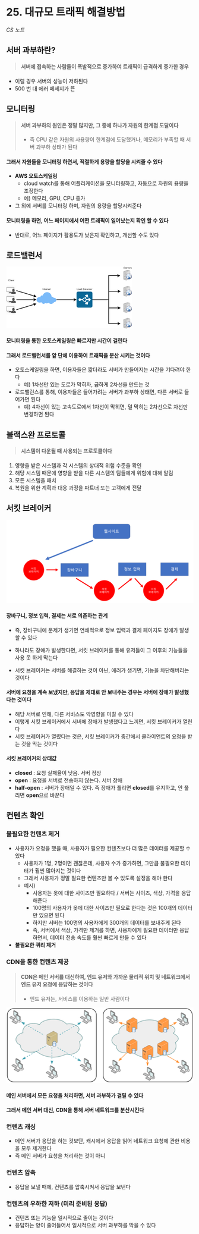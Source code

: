 # 25. 대규모 트래픽 해결방법

*CS 노트*



## 서버 과부하란?

> #### 서버에 접속하는 사람들이 폭발적으로 증가하여 트래픽이 급격하게 증가한 경우

- 이럴 경우 서버의 성능이 저하된다
- 500 번 대 에러 메세지가 뜬





## 모니터링

> #### 서버 과부하의 원인은 정말 많지만, 그 중에 하나가 자원의 한계점 도달이다
>
> - 즉 CPU 같은 자원의 사용량이 한계점에 도달했거나, 메모리가 부족할 때 서버 과부하 상태가 된다



#### 그래서 자원들을 모니터링 하면서, 적절하게 용량을 할당을 시켜줄 수 있다

- **AWS 오토스케일링**
  - cloud watch를 통해 어플리케이션을 모니터링하고, 자동으로 자원의 용량을 조정한다
  - 예) 메모리, GPU, CPU 증가
- 그 외에 서버를 모니터링 하며, 자원의 용량을 할당시켜준다



#### 모니터링을 하면, 어느 페이지에서 어떤 트래픽이 일어났는지 확인 할 수 있다

- 반대로, 어느 페이지가 활용도가 낮은지 확인하고, 개선할 수도 있다





## 로드밸런서

<img src="25_대규모_트래픽_해결방법.assets/0_CCK15OF3DizmOITk.png" alt="0_CCK15OF3DizmOITk" style="zoom: 33%;" />

#### 모니터링을 통한 오토스케일링은 빠르지만 시간이 걸린다



#### 그래서 로드밸런서를 앞 단에 이용하여 트래픽을 분산 시키는 것이다

- 오토스케일링을 하면, 이용자들은 짧더라도 서버가 만들어지는 시간을 기다려야 한다
  - 예) 1차선만 있는 도로가 막히자, 급하게 2차선을 만드는 것
- 로드밸런스를 통해, 이용자들은 들어가려는 서버가 과부하 상태면, 다른 서버로 들어가면 된다
  - 예) 4차선이 있는 고속도로에서 1차선이 막히면, 덜 막히는 2차선으로 차선만 변경하면 된다



## 블랙스완 프로토콜

> #### 시스템이 다운될 때 사용되는 프로토콜이다

1. 영향을 받은 시스템과 각 시스템의 상대적 위험 수준을 확인
2. 해당 시스템 때문에 영향을 받을 다른 시스템의 팀들에게 위험에 대해 알림
3. 모든 시스템을 패치
4. 복원을 위한 계획과 대응 과정을 파트너 또는 고객에게 전달





## 서킷 브레이커

<img src="25_대규모_트래픽_해결방법.assets/image-20230310095946479.png" alt="image-20230310095946479" style="zoom:67%;" />

#### 장바구니, 정보 입력, 결제는 서로 의존하는 관계

- 즉, 장바구니에 문제가 생기면 연쇄적으로 정보 입력과 결제 페이지도 장애가 발생할 수 있다

- 하나라도 장애가 발생한다면, 서킷 브레이커를 통해 유저들이 그 이후의 기능들을 사용 못 하게 막는다
- 서킷 브레이커는 서버를 해결하는 것이 아닌, 에러가 생기면, 기능을 차단해버리는 것이다



#### 서버에 요청을 계속 보냈지만, 응답을 제대로 안 보내주는 경우는 서버에 장애가 발생했다는 것이다

- 해당 서버로 인해, 다른 서비스도 악영향을 미칠 수 있다
- 이렇게 서킷 브레이커에서 서버에 장애가 발생했다고 느끼면, 서킷 브레이커가 열린다
- 서킷 브레이커가 열렸다는 것은, 서킷 브레이커가 중간에서 클라이언트의 요청을 받는 것을 막는 것이다



#### 서킷 브레이커의 상태값

- **closed** : 요청 실패율이 낮음. 서버 정상
- **open** : 요청을 서버로 전송하지 않는다. 서버 장애
- **half-open** : 서버가 장애일 수 있다. 즉 장애가 풀리면 **closed**를 유지하고, 안 풀리면 **open**으로 바꾼다





## 컨텐츠 확인

### 불필요한 컨텐츠 제거

- 사용자가 요청을 했을 때, 사용자가 필요한 컨텐츠보다 더 많은 데이터를 제공할 수 있다
  - 사용자가 1명, 2명이면 괜찮은데, 사용자 수가 증가하면, 그만큼 불필요한 데이터가 훨씬 많아지는 것이다
  - 그래서 사용자가 정말 필요한 컨텐츠만 볼 수 있도록 설정을 해야 한다
  - 예시) 
    - 사용자는 옷에 대한 사이즈만 필요하다 / 서버는 사이즈, 색상, 가격을 응답 해준다
    - 100명의 사용자가 옷에 대한 사이즈만 필요로 한다는 것은 100개의 데이터만 있으면 된다
    - 하지만 서버는 100명의 사용자에게 300개의 데이터를 보내주게 된다
    - 즉, 서버에서 색상, 가격만 제거를 하면, 사용자에게 필요한 데이터만 응답하면서, 데이터 전송 속도를 훨씬 빠르게 만들 수 있다
- **불필요한 쿼리 제거**



### CDN을 통한 컨텐츠 제공

> #### CDN은 메인 서버를 대신하여, 엔드 유저와 가까운 물리적 위치 및 네트워크에서 엔드 유저 요청에 응답하는 것이다
>
> - 엔드 유저는, 서비스를 이용하는 일반 사람이다

<img src="25_대규모_트래픽_해결방법.assets/NCDN_-_CDN.svg.png" alt="NCDN_-_CDN.svg" style="zoom:50%;" />

#### 메인 서버에서 모든 요청을 처리하면, 서버 과부하가 걸릴 수 있다

#### 그래서 메인 서버 대신, CDN을 통해 서버 네트워크를 분산시킨다





### 컨텐츠 캐싱

- 메인 서버가 응답을 하는 것보단, 캐시에서 응답을 읽어 네트워크 요청에 관한 비용을 모두 제거한다
- 즉 메인 서버가 요청을 처리하는 것이 아니



### 컨텐츠 압축

- 응답을 보낼 때에, 컨텐츠를 압축시켜서 응답을 보낸다



### 컨텐츠의 우하한 저하 (미리 준비된 응답)

- 컨텐츠 또는 기능을 일시적으로 줄이는 것이다
- 응답하는 양이 줄어들어서 일시적으로 서버 과부하를 막을 수 있다
